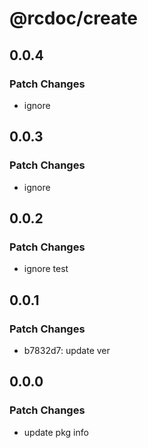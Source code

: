 # @rcdoc/create

## 0.0.4

### Patch Changes

- ignore

## 0.0.3

### Patch Changes

- ignore

## 0.0.2

### Patch Changes

- ignore test

## 0.0.1

### Patch Changes

- b7832d7: update ver

## 0.0.0

### Patch Changes

- update pkg info
